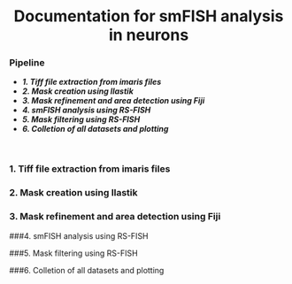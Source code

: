 <div align="center">
  
# Documentation for smFISH analysis in neurons

</div>


### Pipeline

* _**1.	Tiff file extraction from imaris files**_
* _**2.	Mask creation using Ilastik**_
* _**3.	Mask refinement and area detection using Fiji**_
* _**4.	smFISH analysis using RS-FISH**_
* _**5.	Mask filtering using RS-FISH**_
* _**6.	Colletion of all datasets and plotting**_



<br />

<div style="text-align: justify">
  
 ### 1.	Tiff file extraction from imaris files
  
  
 ### 2.	Mask creation using Ilastik
  
  
 ### 3.	Mask refinement and area detection using Fiji
  
  
 ###4.	smFISH analysis using RS-FISH
  
  
 ###5.	Mask filtering using RS-FISH
  
  
 ###6.	Colletion of all datasets and plotting
  
